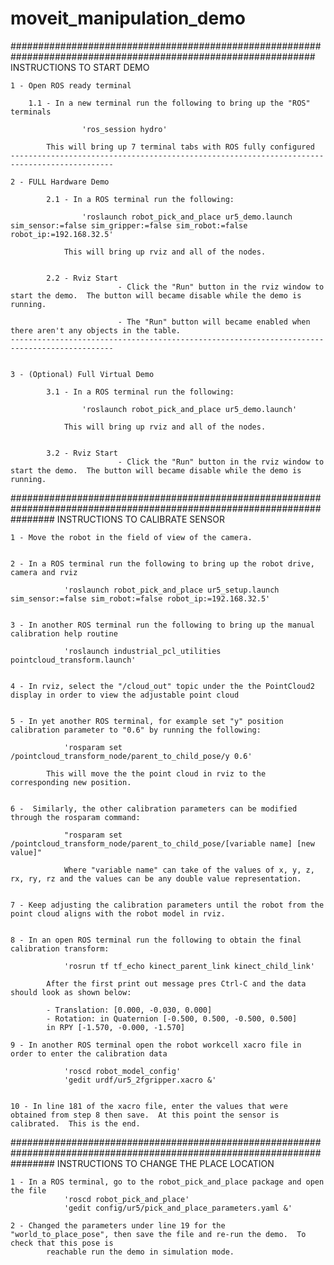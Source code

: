 moveit_manipulation_demo
========================


###############################################################################################################
INSTRUCTIONS TO START DEMO

 	1 - Open ROS ready terminal

		1.1 - In a new terminal run the following to bring up the "ROS" terminals
			
					'ros_session hydro'
			
			This will bring up 7 terminal tabs with ROS fully configured
	---------------------------------------------------------------------------------------------
	
	2 - FULL Hardware Demo

			2.1	- In a ROS terminal run the following:

					'roslaunch robot_pick_and_place ur5_demo.launch sim_sensor:=false sim_gripper:=false sim_robot:=false robot_ip:=192.168.32.5'

				This will bring up rviz and all of the nodes.


			2.2 - Rviz Start
							- Click the "Run" button in the rviz window to start the demo.  The button will became disable while the demo is running.

					 		- The "Run" button will became enabled when there aren't any objects in the table.  
	---------------------------------------------------------------------------------------------


	3 - (Optional) Full Virtual Demo

			3.1	- In a ROS terminal run the following:

					'roslaunch robot_pick_and_place ur5_demo.launch'

				This will bring up rviz and all of the nodes.


			3.2 - Rviz Start
							- Click the "Run" button in the rviz window to start the demo.  The button will became disable while the demo is running.

########################################################################################################################
INSTRUCTIONS TO CALIBRATE SENSOR

	1 - Move the robot in the field of view of the camera.


	2 -	In a ROS terminal run the following to bring up the robot drive, camera and rviz
		
				'roslaunch robot_pick_and_place ur5_setup.launch sim_sensor:=false sim_robot:=false robot_ip:=192.168.32.5'


	3 -	In another ROS terminal run the following to bring up the manual calibration help routine

				'roslaunch industrial_pcl_utilities pointcloud_transform.launch'


	4 - In rviz, select the "/cloud_out" topic under the the PointCloud2 display in order to view the adjustable point cloud


	5 - In yet another ROS terminal, for example set "y" position calibration parameter to "0.6" by running the following:

				'rosparam set /pointcloud_transform_node/parent_to_child_pose/y 0.6'

			This will move the the point cloud in rviz to the corresponding new position.


	6 -  Similarly, the other calibration parameters can be modified through the rosparam command:

 				"rosparam set /pointcloud_transform_node/parent_to_child_pose/[variable name] [new value]"

				Where "variable name" can take of the values of x, y, z, rx, ry, rz and the values can be any double value representation.


	7 - Keep adjusting the calibration parameters until the robot from the point cloud aligns with the robot model in rviz.

			
	8 - In an open ROS terminal run the following to obtain the final calibration transform:

				'rosrun tf tf_echo kinect_parent_link kinect_child_link'

			After the first print out message pres Ctrl-C and the data should look as shown below:

			- Translation: [0.000, -0.030, 0.000]
			- Rotation: in Quaternion [-0.500, 0.500, -0.500, 0.500]
            in RPY [-1.570, -0.000, -1.570]

	9 - In another ROS terminal open the robot workcell xacro file in order to enter the calibration data

				'roscd robot_model_config'
				'gedit urdf/ur5_2fgripper.xacro &'


	10 - In line 181 of the xacro file, enter the values that were obtained from step 8 then save.  At this point the sensor is calibrated.  This is the end.

########################################################################################################################
INSTRUCTIONS TO CHANGE THE PLACE LOCATION

	1 - In a ROS terminal, go to the robot_pick_and_place package and open the file
				'roscd robot_pick_and_place'
				'gedit config/ur5/pick_and_place_parameters.yaml &'

	2 - Changed the parameters under line 19 for the "world_to_place_pose", then save the file and re-run the demo.  To check that this pose is
			reachable run the demo in simulation mode.

	
